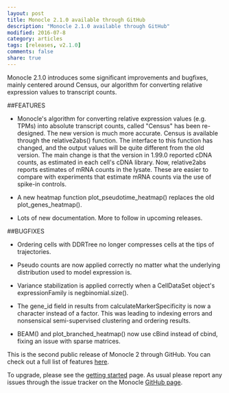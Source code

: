 ```yaml
---
layout: post
title: Monocle 2.1.0 available through GitHub
description: "Monocle 2.1.0 available through GitHub"
modified: 2016-07-8
category: articles
tags: [releases, v2.1.0]
comments: false
share: true
---
```


Monocle 2.1.0 introduces some significant improvements and bugfixes, mainly centered around Census, our algorithm for converting relative expression values to transcript counts.

##FEATURES

* Monocle's algorithm for converting relative expression values (e.g. TPMs)
    into absolute transcript counts, called "Census" has been re-designed. The
    new version is much more accurate. Census is available through the 
    relative2abs() function. The interface to this function has changed, and
    the output values will be quite different from the old version. The main
    change is that the version in 1.99.0 reported cDNA counts, as estimated 
    in each cell's cDNA library. Now, relative2abs reports estimates of mRNA
    counts in the lysate. These are easier to compare with experiments that
    estimate mRNA counts via the use of spike-in controls.
    
* A new heatmap function plot_pseudotime_heatmap() replaces the old 
    plot_genes_heatmap().
    
* Lots of new documentation. More to follow in upcoming releases.
    
##BUGFIXES

* Ordering cells with DDRTree no longer compresses cells at the tips of
    trajectories.
    
* Pseudo counts are now applied correctly no matter what the underlying 
    distribution used to model expression is.
    
* Variance stabilization is applied correctly when a CellDataSet object's
    expressionFamily is negbinomial.size().
    
* The gene_id field in results from calculateMarkerSpecificity is now a
    character instead of a factor. This was leading to indexing errors and 
    nonsensical semi-supervised clustering and ordering results. 
    
* BEAM() and plot_branched_heatmap() now use cBind instead of cbind, fixing an 
    issue with sparse matrices.

This is the second public release of Monocle 2 through GitHub. You can check out a full list of features [here]({{site.url}}/features/). 

To upgrade, please see the [getting started]({{site.url}}/getting-started/) page. As usual please report any issues through the issue tracker on the Monocle [GitHub page](https://github.com/cole-trapnell-lab/monocle-release).